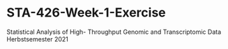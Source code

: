 # STA-426-Week-1-Exercise
Statistical Analysis of High- Throughput Genomic and Transcriptomic Data  Herbstsemester 2021
